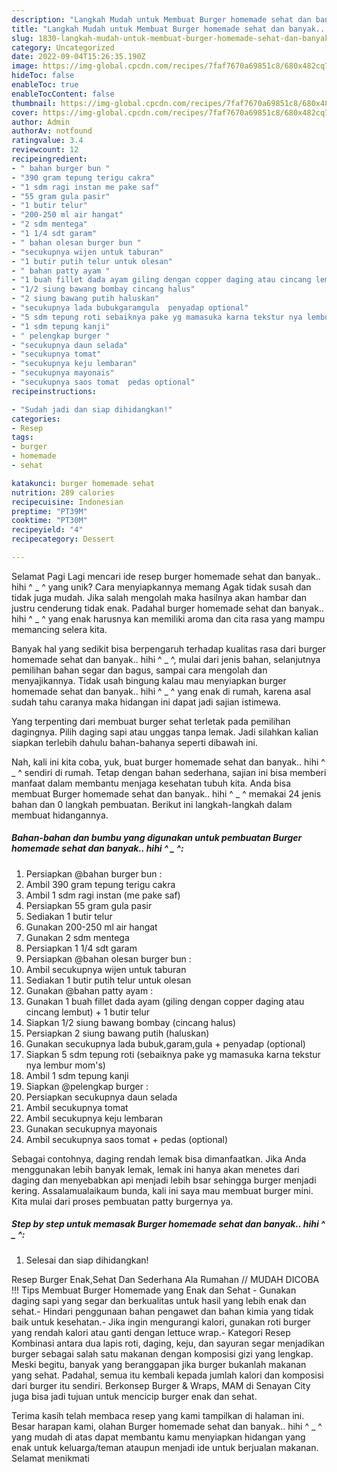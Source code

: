 ```yaml
---
description: "Langkah Mudah untuk Membuat Burger homemade sehat dan banyak.. hihi ^ _ ^ yang Lezat, Mantap"
title: "Langkah Mudah untuk Membuat Burger homemade sehat dan banyak.. hihi ^ _ ^ yang Lezat, Mantap"
slug: 1830-langkah-mudah-untuk-membuat-burger-homemade-sehat-dan-banyak-hihi-yang-lezat-mantap
category: Uncategorized
date: 2022-09-04T15:26:35.190Z
image: https://img-global.cpcdn.com/recipes/7faf7670a69851c8/680x482cq70/burger-homemade-sehat-dan-banyak-hihi-_-foto-resep-utama.jpg
hideToc: false
enableToc: true
enableTocContent: false
thumbnail: https://img-global.cpcdn.com/recipes/7faf7670a69851c8/680x482cq70/burger-homemade-sehat-dan-banyak-hihi-_-foto-resep-utama.jpg
cover: https://img-global.cpcdn.com/recipes/7faf7670a69851c8/680x482cq70/burger-homemade-sehat-dan-banyak-hihi-_-foto-resep-utama.jpg
author: Admin
authorAv: notfound
ratingvalue: 3.4
reviewcount: 12
recipeingredient:
- " bahan burger bun "
- "390 gram tepung terigu cakra"
- "1 sdm ragi instan me pake saf"
- "55 gram gula pasir"
- "1 butir telur"
- "200-250 ml air hangat"
- "2 sdm mentega"
- "1 1/4 sdt garam"
- " bahan olesan burger bun "
- "secukupnya wijen untuk taburan"
- "1 butir putih telur untuk olesan"
- " bahan patty ayam "
- "1 buah fillet dada ayam giling dengan copper daging atau cincang lembut  1 butir telur"
- "1/2 siung bawang bombay cincang halus"
- "2 siung bawang putih haluskan"
- "secukupnya lada bubukgaramgula  penyadap optional"
- "5 sdm tepung roti sebaiknya pake yg mamasuka karna tekstur nya lembur moms"
- "1 sdm tepung kanji"
- " pelengkap burger "
- "secukupnya daun selada"
- "secukupnya tomat"
- "secukupnya keju lembaran"
- "secukupnya mayonais"
- "secukupnya saos tomat  pedas optional"
recipeinstructions:

- "Sudah jadi dan siap dihidangkan!"
categories:
- Resep
tags:
- burger
- homemade
- sehat

katakunci: burger homemade sehat 
nutrition: 289 calories
recipecuisine: Indonesian
preptime: "PT39M"
cooktime: "PT30M"
recipeyield: "4"
recipecategory: Dessert

---
```



Selamat Pagi Lagi mencari ide resep burger homemade sehat dan banyak.. hihi ^ _ ^ yang unik? Cara menyiapkannya memang Agak tidak susah dan tidak juga mudah. Jika salah mengolah maka hasilnya akan hambar dan justru cenderung tidak enak. Padahal burger homemade sehat dan banyak.. hihi ^ _ ^ yang enak harusnya kan memiliki aroma dan cita rasa yang mampu memancing selera kita.


Banyak hal yang sedikit bisa berpengaruh terhadap kualitas rasa dari burger homemade sehat dan banyak.. hihi ^ _ ^, mulai dari jenis bahan, selanjutnya pemilihan bahan segar dan bagus, sampai cara mengolah dan menyajikannya. Tidak usah bingung kalau mau menyiapkan burger homemade sehat dan banyak.. hihi ^ _ ^ yang enak di rumah, karena asal sudah tahu caranya maka hidangan ini dapat jadi sajian istimewa.

Yang terpenting dari membuat burger sehat terletak pada pemilihan dagingnya. Pilih daging sapi atau unggas tanpa lemak. Jadi silahkan kalian siapkan terlebih dahulu bahan-bahanya seperti dibawah ini.


Nah, kali ini kita coba, yuk, buat burger homemade sehat dan banyak.. hihi ^ _ ^ sendiri di rumah. Tetap dengan bahan sederhana, sajian ini bisa memberi manfaat dalam membantu menjaga kesehatan tubuh kita. Anda bisa membuat Burger homemade sehat dan banyak.. hihi ^ _ ^ memakai 24 jenis bahan dan 0 langkah pembuatan. Berikut ini langkah-langkah dalam membuat hidangannya.

<!--inarticleads1-->

##### Bahan-bahan dan bumbu yang digunakan untuk pembuatan Burger homemade sehat dan banyak.. hihi ^ _ ^:

1. Persiapkan  @bahan burger bun :
1. Ambil 390 gram tepung terigu cakra
1. Ambil 1 sdm ragi instan (me pake saf)
1. Persiapkan 55 gram gula pasir
1. Sediakan 1 butir telur
1. Gunakan 200-250 ml air hangat
1. Gunakan 2 sdm mentega
1. Persiapkan 1 1/4 sdt garam
1. Persiapkan  @bahan olesan burger bun :
1. Ambil secukupnya wijen untuk taburan
1. Sediakan 1 butir putih telur untuk olesan
1. Gunakan  @bahan patty ayam :
1. Gunakan 1 buah fillet dada ayam (giling dengan copper daging atau cincang lembut) + 1 butir telur
1. Siapkan 1/2 siung bawang bombay (cincang halus)
1. Persiapkan 2 siung bawang putih (haluskan)
1. Gunakan secukupnya lada bubuk,garam,gula + penyadap (optional)
1. Siapkan 5 sdm tepung roti (sebaiknya pake yg mamasuka karna tekstur nya lembur mom&#39;s)
1. Ambil 1 sdm tepung kanji
1. Siapkan  @pelengkap burger :
1. Persiapkan secukupnya daun selada
1. Ambil secukupnya tomat
1. Ambil secukupnya keju lembaran
1. Gunakan secukupnya mayonais
1. Ambil secukupnya saos tomat + pedas (optional)


Sebagai contohnya, daging rendah lemak bisa dimanfaatkan. Jika Anda menggunakan lebih banyak lemak, lemak ini hanya akan menetes dari daging dan menyebabkan api menjadi lebih bsar sehingga burger menjadi kering. Assalamualaikaum bunda, kali ini saya mau membuat burger mini. Kita mulai dari proses pembuatan patty burgernya ya. 

<!--inarticleads2-->

##### Step by step untuk memasak Burger homemade sehat dan banyak.. hihi ^ _ ^:


1. Selesai dan siap dihidangkan!

Resep Burger Enak,Sehat Dan Sederhana Ala Rumahan // MUDAH DICOBA !!! Tips Membuat Burger Homemade yang Enak dan Sehat - Gunakan daging sapi yang segar dan berkualitas untuk hasil yang lebih enak dan sehat.- Hindari penggunaan bahan pengawet dan bahan kimia yang tidak baik untuk kesehatan.- Jika ingin mengurangi kalori, gunakan roti burger yang rendah kalori atau ganti dengan lettuce wrap.- Kategori Resep Kombinasi antara dua lapis roti, daging, keju, dan sayuran segar menjadikan burger sebagai salah satu makanan dengan komposisi gizi yang lengkap. Meski begitu, banyak yang beranggapan jika burger bukanlah makanan yang sehat. Padahal, semua itu kembali kepada jumlah kalori dan komposisi dari burger itu sendiri. Berkonsep Burger &amp; Wraps, MAM di Senayan City juga bisa jadi tujuan untuk mencicip burger enak dan sehat. 

Terima kasih telah membaca resep yang kami tampilkan di halaman ini. Besar harapan kami, olahan Burger homemade sehat dan banyak.. hihi ^ _ ^ yang mudah di atas dapat membantu kamu menyiapkan hidangan yang enak untuk keluarga/teman ataupun menjadi ide untuk berjualan makanan. Selamat menikmati
